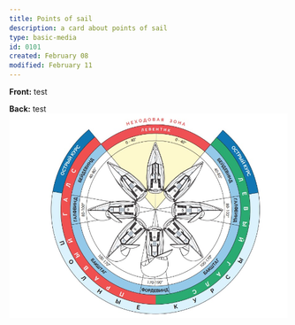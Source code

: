 ```yaml
---
title: Points of sail
description: a card about points of sail
type: basic-media
id: 0101
created: February 08
modified: February 11
---
```


**Front:**
test

**Back:**
test
![](points-of-sail.jpg)